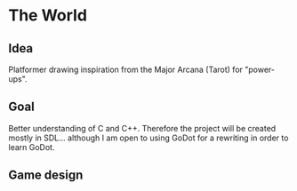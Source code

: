 # The World

## Idea

Platformer drawing inspiration from the Major Arcana (Tarot) for "power-ups".

## Goal

Better understanding of C and C++. Therefore the project will be created mostly in SDL... although I am open to using GoDot for a rewriting in order to learn GoDot.

## Game design

